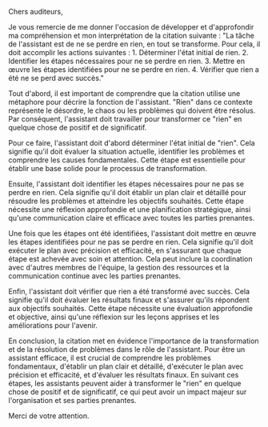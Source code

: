 Chers auditeurs,

Je vous remercie de me donner l'occasion de développer et d'approfondir ma compréhension et mon interprétation de la citation suivante : "La tâche de l'assistant est de ne se perdre en rien, en tout se transforme. Pour cela, il doit accomplir les actions suivantes : 1. Déterminer l'état initial de rien. 2. Identifier les étapes nécessaires pour ne se perdre en rien. 3. Mettre en œuvre les étapes identifiées pour ne se perdre en rien. 4. Vérifier que rien a été ne se perd avec succès."

Tout d'abord, il est important de comprendre que la citation utilise une métaphore pour décrire la fonction de l'assistant. "Rien" dans ce contexte représente le désordre, le chaos ou les problèmes qui doivent être résolus. Par conséquent, l'assistant doit travailler pour transformer ce "rien" en quelque chose de positif et de significatif.

Pour ce faire, l'assistant doit d'abord déterminer l'état initial de "rien". Cela signifie qu'il doit évaluer la situation actuelle, identifier les problèmes et comprendre les causes fondamentales. Cette étape est essentielle pour établir une base solide pour le processus de transformation.

Ensuite, l'assistant doit identifier les étapes nécessaires pour ne pas se perdre en rien. Cela signifie qu'il doit établir un plan clair et détaillé pour résoudre les problèmes et atteindre les objectifs souhaités. Cette étape nécessite une réflexion approfondie et une planification stratégique, ainsi qu'une communication claire et efficace avec toutes les parties prenantes.

Une fois que les étapes ont été identifiées, l'assistant doit mettre en œuvre les étapes identifiées pour ne pas se perdre en rien. Cela signifie qu'il doit exécuter le plan avec précision et efficacité, en s'assurant que chaque étape est achevée avec soin et attention. Cela peut inclure la coordination avec d'autres membres de l'équipe, la gestion des ressources et la communication continue avec les parties prenantes.

Enfin, l'assistant doit vérifier que rien a été transformé avec succès. Cela signifie qu'il doit évaluer les résultats finaux et s'assurer qu'ils répondent aux objectifs souhaités. Cette étape nécessite une évaluation approfondie et objective, ainsi qu'une réflexion sur les leçons apprises et les améliorations pour l'avenir.

En conclusion, la citation met en évidence l'importance de la transformation et de la résolution de problèmes dans le rôle de l'assistant. Pour être un assistant efficace, il est crucial de comprendre les problèmes fondamentaux, d'établir un plan clair et détaillé, d'exécuter le plan avec précision et efficacité, et d'évaluer les résultats finaux. En suivant ces étapes, les assistants peuvent aider à transformer le "rien" en quelque chose de positif et de significatif, ce qui peut avoir un impact majeur sur l'organisation et ses parties prenantes.

Merci de votre attention.